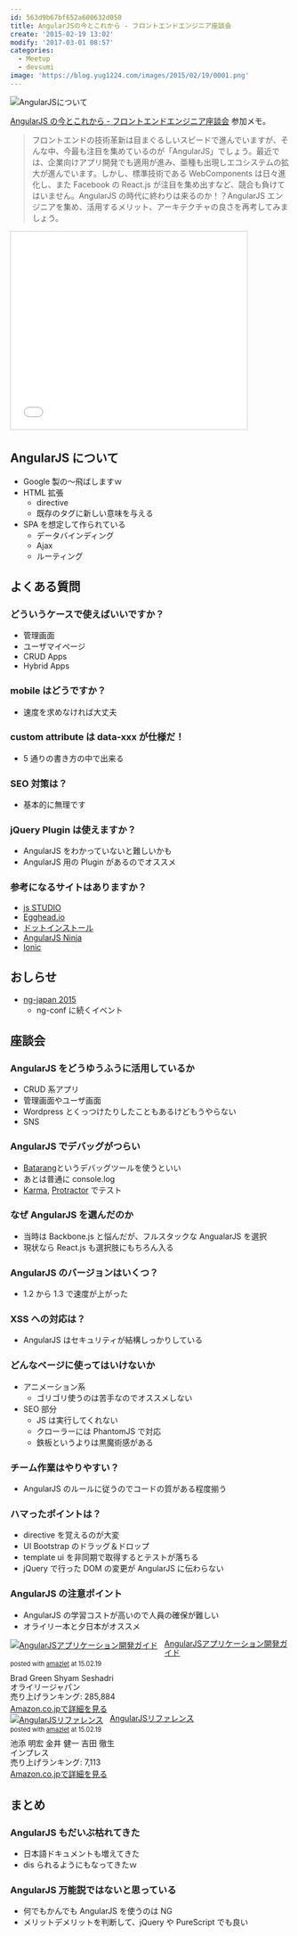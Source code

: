 ```yaml
---
id: 563d9b67bf652a600632d050
title: AngularJSの今とこれから - フロントエンドエンジニア座談会
create: '2015-02-19 13:02'
modify: '2017-03-01 08:57'
categories:
  - Meetup
  - devsumi
image: 'https://blog.yug1224.com/images/2015/02/19/0001.png'
---
```


![AngularJSについて](/images/2015/02/19/0001.png)

[AngularJS の今とこれから - フロントエンドエンジニア座談会](http://event.shoeisha.jp/devsumi/20150219/session/660/) 参加メモ。

> フロントエンドの技術革新は目まぐるしいスピードで進んでいますが、そんな中、今最も注目を集めているのが「AngularJS」でしょう。最近では、企業向けアプリ開発でも適用が進み、亜種も出現しエコシステムの拡大が進んでいます。しかし、標準技術である WebComponents は日々進化し、また Facebook の React.js が注目を集め出すなど、競合も負けてはいません。AngularJS の時代に終わりは来るのか！？AngularJS エンジニアを集め、活用するメリット、アーキテクチャの良さを再考してみましょう。

<!-- more -->

<iframe src="//www.slideshare.net/slideshow/embed_code/44865301" width="425" height="355" frameborder="0" marginwidth="0" marginheight="0" scrolling="no" style="border:1px solid #CCC; border-width:1px; margin-bottom:5px; max-width: 100%;" allowfullscreen> </iframe>

## AngularJS について

- Google 製の〜飛ばしますｗ
- HTML 拡張
  - directive
  - 既存のタグに新しい意味を与える
- SPA を想定して作られている
  - データバインディング
  - Ajax
  - ルーティング

## よくある質問

### どういうケースで使えばいいですか？

- 管理画面
- ユーザマイページ
- CRUD Apps
- Hybrid Apps

### mobile はどうですか？

- 速度を求めなければ大丈夫

### custom attribute は data-xxx が仕様だ！

- 5 通りの書き方の中で出来る

### SEO 対策は？

- 基本的に無理です

### jQuery Plugin は使えますか？

- AngularJS をわかっていないと難しいかも
- AngularJS 用の Plugin があるのでオススメ

### 参考になるサイトはありますか？

- [js STUDIO](http://js.studio-kingdom.com)
- [Egghead.io](https://egghead.io)
- [ドットインストール](http://dotinstall.com)
- [AngularJS Ninja](http://angularjsninja.com)
- [Ionic](http://ionicframework.com)

## おしらせ

- [ng-japan 2015](http://ngjapan.org)
  - ng-conf に続くイベント

## 座談会

### AngularJS をどうゆうふうに活用しているか

- CRUD 系アプリ
- 管理画面やユーザ画面
- Wordpress とくっつけたりしたこともあるけどもうやらない
- SNS

### AngularJS でデバッグがつらい

- [Batarang](https://chrome.google.com/webstore/detail/ighdmehidhipcmcojjgiloacoafjmpfk)というデバッグツールを使うといい
- あとは普通に console.log
- [Karma](http://karma-runner.github.io/0.12/index.html), [Protractor](http://angular.github.io/protractor/#/) でテスト

### なぜ AngularJS を選んだのか

- 当時は Backbone.js と悩んだが、フルスタックな AngualarJS を選択
- 現状なら React.js も選択肢にもちろん入る

### AngularJS のバージョンはいくつ？

- 1.2 から 1.3 で速度が上がった

### XSS への対応は？

- AngularJS はセキュリティが結構しっかりしている

### どんなページに使ってはいけないか

- アニメーション系
  - ゴリゴリ使うのは苦手なのでオススメしない
- SEO 部分
  - JS は実行してくれない
  - クローラーには PhantomJS で対応
  - 鉄板というよりは黒魔術感がある

### チーム作業はやりやすい？

- AngularJS のルールに従うのでコードの質がある程度揃う

### ハマったポイントは？

- directive を覚えるのが大変
- UI Bootstrap のドラッグ＆ドロップ
- template ui を非同期で取得するとテストが落ちる
- jQuery で行った DOM の変更が AngularJS に伝わらない

### AngularJS の注意ポイント

- AngularJS の学習コストが高いので人員の確保が難しい
- オライリー本と夕日本がオススメ

<div class="amazlet-box" style="margin-bottom:0px;"><div class="amazlet-image" style="float:left;margin:0px 12px 1px 0px;"><a href="http://www.amazon.co.jp/exec/obidos/ASIN/4873116678/yug1224-22/ref=nosim/" name="amazletlink" target="_blank"><img src="http://ecx.images-amazon.com/images/I/515Z%2BlXDi4L._SL160_.jpg" alt="AngularJSアプリケーション開発ガイド" style="border: none;" /></a></div><div class="amazlet-info" style="line-height:120%; margin-bottom: 10px"><div class="amazlet-name" style="margin-bottom:10px;line-height:120%"><a href="http://www.amazon.co.jp/exec/obidos/ASIN/4873116678/yug1224-22/ref=nosim/" name="amazletlink" target="_blank">AngularJSアプリケーション開発ガイド</a><div class="amazlet-powered-date" style="font-size:80%;margin-top:5px;line-height:120%">posted with <a href="http://www.amazlet.com/" title="amazlet" target="_blank">amazlet</a> at 15.02.19</div></div><div class="amazlet-detail">Brad Green Shyam Seshadri <br />オライリージャパン <br />売り上げランキング: 285,884<br /></div><div class="amazlet-sub-info" style="float: left;"><div class="amazlet-link" style="margin-top: 5px"><a href="http://www.amazon.co.jp/exec/obidos/ASIN/4873116678/yug1224-22/ref=nosim/" name="amazletlink" target="_blank">Amazon.co.jpで詳細を見る</a></div></div></div><div class="amazlet-footer" style="clear: left"></div></div>

<div class="amazlet-box" style="margin-bottom:0px;"><div class="amazlet-image" style="float:left;margin:0px 12px 1px 0px;"><a href="http://www.amazon.co.jp/exec/obidos/ASIN/4844336681/yug1224-22/ref=nosim/" name="amazletlink" target="_blank"><img src="http://ecx.images-amazon.com/images/I/51gDda3RiUL._SL160_.jpg" alt="AngularJSリファレンス" style="border: none;" /></a></div><div class="amazlet-info" style="line-height:120%; margin-bottom: 10px"><div class="amazlet-name" style="margin-bottom:10px;line-height:120%"><a href="http://www.amazon.co.jp/exec/obidos/ASIN/4844336681/yug1224-22/ref=nosim/" name="amazletlink" target="_blank">AngularJSリファレンス</a><div class="amazlet-powered-date" style="font-size:80%;margin-top:5px;line-height:120%">posted with <a href="http://www.amazlet.com/" title="amazlet" target="_blank">amazlet</a> at 15.02.19</div></div><div class="amazlet-detail">池添 明宏 金井 健一 吉田 徹生 <br />インプレス <br />売り上げランキング: 7,113<br /></div><div class="amazlet-sub-info" style="float: left;"><div class="amazlet-link" style="margin-top: 5px"><a href="http://www.amazon.co.jp/exec/obidos/ASIN/4844336681/yug1224-22/ref=nosim/" name="amazletlink" target="_blank">Amazon.co.jpで詳細を見る</a></div></div></div><div class="amazlet-footer" style="clear: left"></div></div>

## まとめ

### AngularJS もだいぶ枯れてきた

- 日本語ドキュメントも増えてきた
- dis られるようにもなってきたｗ

### AngularJS 万能説ではないと思っている

- 何でもかんでも AngularJS を使うのは NG
- メリットデメリットを判断して、jQuery や PureScript でも良い

